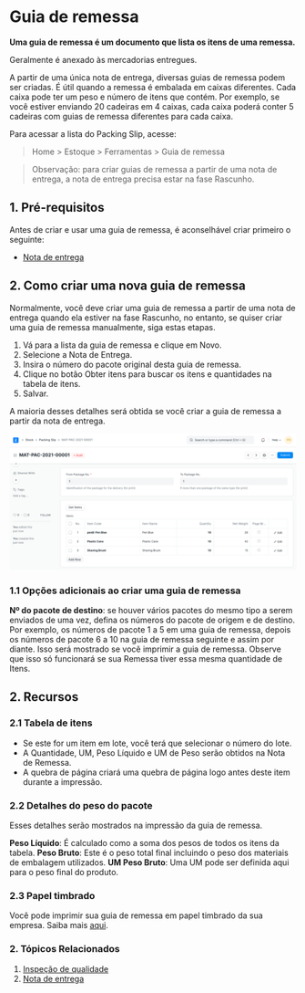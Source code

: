 # Guia de remessa



**Uma guia de remessa é um documento que lista os itens de uma remessa.**


Geralmente é anexado às mercadorias entregues.


A partir de uma única nota de entrega, diversas guias de remessa podem ser criadas. É útil quando a remessa é embalada em caixas diferentes. Cada caixa pode ter um peso e número de itens que contém. Por exemplo, se você estiver enviando 20 cadeiras em 4 caixas, cada caixa poderá conter 5 cadeiras com guias de remessa diferentes para cada caixa.


Para acessar a lista do Packing Slip, acesse:
> Home > Estoque > Ferramentas > Guia de remessa



> Observação: para criar guias de remessa a partir de uma nota de entrega, a nota de entrega precisa estar na fase Rascunho.


## 1. Pré-requisitos


Antes de criar e usar uma guia de remessa, é aconselhável criar primeiro o seguinte:


* [Nota de entrega](/docs/pt/stock/delivery-note)


## 2. Como criar uma nova guia de remessa


Normalmente, você deve criar uma guia de remessa a partir de uma nota de entrega quando ela estiver na fase Rascunho, no entanto, se quiser criar uma guia de remessa manualmente, siga estas etapas.


1. Vá para a lista da guia de remessa e clique em Novo.
2. Selecione a Nota de Entrega.
3. Insira o número do pacote original desta guia de remessa.
4. Clique no botão Obter itens para buscar os itens e quantidades na tabela de itens.
5. Salvar.


A maioria desses detalhes será obtida se você criar a guia de remessa a partir da nota de entrega.


![Recibo de embalagem](/files/packing-slip.png)


### 1.1 Opções adicionais ao criar uma guia de remessa


**Nº do pacote de destino**: se houver vários pacotes do mesmo tipo a serem enviados de uma vez, defina os números do pacote de origem e de destino. Por exemplo, os números de pacote 1 a 5 em uma guia de remessa, depois os números de pacote 6 a 10 na guia de remessa seguinte e assim por diante. Isso será mostrado se você imprimir a guia de remessa. Observe que isso só funcionará se sua Remessa tiver essa mesma quantidade de Itens.


## 2. Recursos


### 2.1 Tabela de itens


* Se este for um item em lote, você terá que selecionar o número do lote.
* A Quantidade, UM, Peso Líquido e UM de Peso serão obtidos na Nota de Remessa.
* A quebra de página criará uma quebra de página logo antes deste item durante a impressão.


### 2.2 Detalhes do peso do pacote


Esses detalhes serão mostrados na impressão da guia de remessa.


**Peso Líquido**: É calculado como a soma dos pesos de todos os itens da tabela.
**Peso Bruto**: Este é o peso total final incluindo o peso dos materiais de embalagem utilizados.
**UM Peso Bruto**: Uma UM pode ser definida aqui para o peso final do produto.


### 2.3 Papel timbrado


Você pode imprimir sua guia de remessa em papel timbrado da sua empresa. Saiba mais [aqui](/docs/pt/setting-up/print/letter-head).


### 2. Tópicos Relacionados


1. [Inspeção de qualidade](/docs/pt/stock/quality-inspection)
2. [Nota de entrega](/docs/pt/stock/delivery-note)



